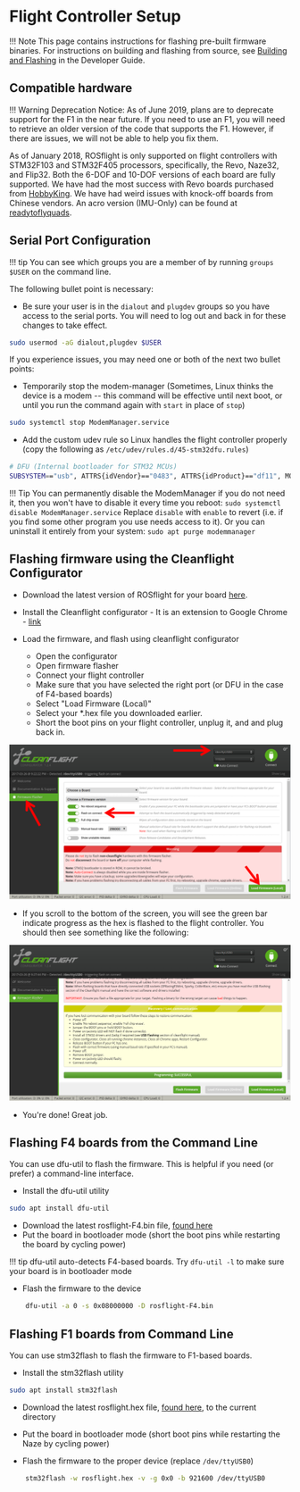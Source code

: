 # Flight Controller Setup

!!! Note
    This page contains instructions for flashing pre-built firmware binaries.
    For instructions on building and flashing from source, see [Building and Flashing](/developer-guide/building-flashing) in the Developer Guide.

## Compatible hardware

!!! Warning
    Deprecation Notice: As of June 2019, plans are to deprecate support for the F1 in the near future. If you need to use an F1, you will need to retrieve an older version of the code that supports the F1. However, if there are issues, we will not be able to help you fix them.

As of January 2018, ROSflight is only supported on flight controllers with STM32F103 and STM32F405 processors, specifically, the Revo, Naze32, and Flip32. Both the 6-DOF and 10-DOF versions of each board are fully supported. We have had the most success with Revo boards purchased from [HobbyKing](https://hobbyking.com/en_us/openpilot-cc3d-revolution-revo-32bit-flight-controller-w-integrated-433mhz-oplink.html?___store=en_us). We have had weird issues with knock-off boards from Chinese vendors. An acro version (IMU-Only) can be found at [readytoflyquads](https://www.readytoflyquads.com/openpilot-cc3d-revolution-acro).

## Serial Port Configuration

!!! tip
    You can see which groups you are a member of by running `groups $USER` on the command line.

The following bullet point is necessary:

* Be sure your user is in the `dialout` and `plugdev` groups so you have access to the serial ports. You will need to log out and back in for these changes to take effect.
``` bash
sudo usermod -aG dialout,plugdev $USER
```

If you experience issues, you may need one or both of the next two bullet points:

* Temporarily stop the modem-manager (Sometimes, Linux thinks the device is a modem -- this command will be effective until next boot, or until you run the command again with `start` in place of `stop`)
``` bash
sudo systemctl stop ModemManager.service
```

* Add the custom udev rule so Linux handles the flight controller properly (copy the following as `/etc/udev/rules.d/45-stm32dfu.rules`)
``` bash
# DFU (Internal bootloader for STM32 MCUs)
SUBSYSTEM=="usb", ATTRS{idVendor}=="0483", ATTRS{idProduct}=="df11", MODE="0664", GROUP="plugdev"
```

!!! Tip
    You can permanently disable the ModemManager if you do not need it, then you won't have to disable it every time you reboot:
    ```
    sudo systemctl disable ModemManager.service
    ```
    Replace `disable` with `enable` to revert (i.e. if you find some other program you use needs access to it).
    Or you can uninstall it entirely from your system:
    ```
    sudo apt purge modemmanager
    ```

## Flashing firmware using the Cleanflight Configurator

* Download the latest version of ROSflight for your board [here](https://github.com/rosflight/firmware/releases).
* Install the Cleanflight configurator - It is an extension to Google Chrome - [link](https://chrome.google.com/webstore/detail/cleanflight-configurator/enacoimjcgeinfnnnpajinjgmkahmfgb?hl=en)

* Load the firmware, and flash using cleanflight configurator
    * Open the configurator
    * Open firmware flasher
    * Connect your flight controller
    * Make sure that you have selected the right port (or DFU in the case of F4-based boards)
    * Select "Load Firmware (Local)"
    * Select your \*.hex file you downloaded earlier.
    * Short the boot pins on your flight controller, unplug it, and and plug back in.

![cleanflight_gui_1](images/cleanflight_configurator-1.png)

* If you scroll to the bottom of the screen, you will see the green bar indicate progress as the hex is flashed to the flight controller. You should then see something like the following:

![success](images/sucessful_flash.png)

* You're done! Great job.

## Flashing F4 boards from the Command Line

You can use dfu-util to flash the firmware. This is helpful if you need (or prefer) a command-line interface.

* Install the dfu-util utility

``` bash
sudo apt install dfu-util
```

* Download the latest rosflight-F4.bin file, [found here](https://github.com/rosflight/firmware/releases)
* Put the board in bootloader mode (short the boot pins while restarting the board by cycling power)

!!! tip
    dfu-util auto-detects F4-based boards. Try `dfu-util -l` to make sure your board is in bootloader mode

* Flash the firmware to the device
``` bash
    dfu-util -a 0 -s 0x08000000 -D rosflight-F4.bin
```

## Flashing F1 boards from Command Line

You can use stm32flash to flash the firmware to F1-based boards.

* Install the stm32flash utility
``` bash
sudo apt install stm32flash
```
* Download the latest rosflight.hex file, [found here](https://github.com/rosflight/firmware/releases), to the current directory
* Put the board in bootloader mode (short boot pins while restarting the Naze by cycling power)

* Flash the firmware to the proper device (replace `/dev/ttyUSB0`)
``` bash
    stm32flash -w rosflight.hex -v -g 0x0 -b 921600 /dev/ttyUSB0
```
